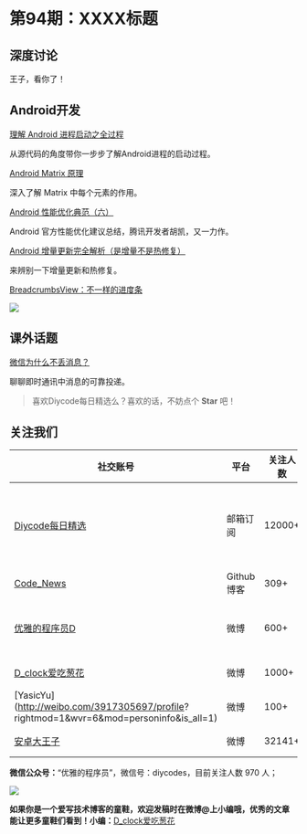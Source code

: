 # 第94期：XXXX标题

## 深度讨论

[]()

王子，看你了！

## Android开发

[理解 Android 进程启动之全过程](http://www.diycode.cc/topics/346)

从源代码的角度带你一步步了解Android进程的启动过程。

[Android Matrix 原理](http://www.idtkm.com/customview/cutomview14/)

深入了解 Matrix 中每个元素的作用。

[Android 性能优化典范（六）](http://geek.csdn.net/news/detail/106513)

Android 官方性能优化建议总结，腾讯开发者胡凯，又一力作。

[Android 增量更新完全解析（是增量不是热修复）](http://blog.csdn.net/lmj623565791/article/details/52761658)

来辨别一下增量更新和热修复。

[BreadcrumbsView：不一样的进度条](https://github.com/VictorAlbertos/BreadcrumbsView)

![](https://github.com/VictorAlbertos/BreadcrumbsView/raw/master/breadcrumbs.gif)

## 课外话题

[微信为什么不丢消息？](http://mp.weixin.qq.com/s?__biz=MjM5ODYxMDA5OQ==&mid=2651959606&idx=1&sn=f9561231dd33bcd0550b8d0d59d6b876&chksm=bd2d04ea8a5a8dfce90c870279a7f74b7aedd802c2d699dd919d7e40ebe30699381517c2d54b&scene=0#wechat_redirect)

聊聊即时通讯中消息的可靠投递。

> 喜欢Diycode每日精选么？喜欢的话，不妨点个 **Star** 吧！

## 关注我们

| 社交账号  |  平台  | 关注人数 | 说明 |
| -------- | -------- | -------- | -------- |
| [Diycode每日精选](http://list.qq.com/cgi-bin/qf_invite?id=d469993d2c888e971c0fbb2309c4d84256968386b126b967)|   邮箱订阅  | 12000+ | 每日分享一次Android、iOS、Swfit技术干货  |
| [Code_News](https://github.com/DiyCodes/code_news) |    Github博客  |309+ | 每日邮件推送列表  |
| [优雅的程序员D](http://weibo.com/u/5891258264) |   微博  | 600+ | 官方微博，每日分享开源信息  |
| [D_clock爱吃葱花](http://weibo.com/u/2480694892)  |   微博  | 1000+ | 日报发起人  |
|[YasicYu](http://weibo.com/3917305697/profile? rightmod=1&wvr=6&mod=personinfo&is_all=1)  |   微博  | 100+ | 日报发起人  |
|[安卓大王子](http://weibo.com/apkbus/)   |   微博  | 32141+ | 日报发起人  |



**微信公众号：**“优雅的程序员”，微信号：diycodes，目前关注人数 970 人；

![](http://upload-images.jianshu.io/upload_images/1846413-b42abfa70f909099.jpg?imageMogr2/auto-orient/strip%7CimageView2/2/w/1240)

**如果你是一个爱写技术博客的童鞋，欢迎发稿时在微博@上小编哦，优秀的文章能让更多童鞋们看到！小编：**[D_clock爱吃葱花](http://weibo.com/2480694892/profile?rightmod=1&wvr=6&mod=personinfo&is_all=1)